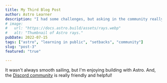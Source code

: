 ```yaml
---
title: My Third Blog Post
author: Astro Learner
description: "I had some challenges, but asking in the community really helped!"
# image:
#   url: "https://docs.astro.build/assets/rays.webp"
#   alt: "Thumbnail of Astro rays."
pubDate: 2022-07-15
tags: ["astro", "learning in public", "setbacks", "community"]
slug: "post-3"
featured: "true"

---
```


It wasn't always smooth sailing, but I'm enjoying building with Astro. And, the [Discord community](https://astro.build/chat) is really friendly and helpful!
